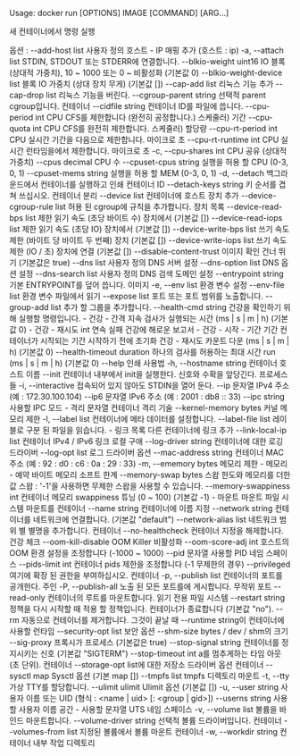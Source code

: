 
Usage:	docker run [OPTIONS] IMAGE [COMMAND] [ARG...]

새 컨테이너에서 명령 실행

옵션 :
      --add-host list 사용자 정의 호스트 - IP 매핑 추가
                                       (호스트 : ip)
  -a, --attach list STDIN, STDOUT 또는 STDERR에 연결합니다.
      --blkio-weight uint16 IO 블록 (상대적 가중치),
                                       10 ~ 1000 또는 0 ~
                                       비활성화 (기본값 0)
      --blkio-weight-device list 블록 IO 가중치 (상대 장치
                                       무게) (기본값 [])
      --cap-add list 리눅스 기능 추가
      --cap-drop list 리눅스 기능을 버린다.
      --cgroup-parent string 선택적 parent cgroup입니다.
                                       컨테이너
      --cidfile string 컨테이너 ID를 파일에 씁니다.
      --cpu-period int CPU CFS를 제한합니다 (완전히 공정합니다.)
                                       스케줄러) 기간
      --cpu-quota int CPU CFS를 완전히 제한합니다.
                                       스케줄러) 할당량
      --cpu-rt-period int CPU 실시간 기간을 다음으로 제한합니다.
                                       마이크로 초
      --cpu-rt-runtime int CPU 실시간 런타임을에서 제한합니다.
                                       마이크로 초
  -c, --cpu-shares int CPU 공유 (상대적 가중치)
      --cpus decimal CPU 수
      --cpuset-cpus string 실행을 허용 할 CPU
                                       (0-3, 0, 1)
      --cpuset-mems string 실행을 허용 할 MEM
                                       (0-3, 0, 1)
  -d, --detach 백그라운드에서 컨테이너를 실행하고
                                       인쇄 컨테이너 ID
      --detach-keys string 키 순서를 겹쳐 쓰십시오.
                                       컨테이너 분리
      --device list 컨테이너에 호스트 장치 추가
      --device-cgroup-rule list 허용 된 cgroup에 규칙을 추가합니다.
                                       장치 목록
      --device-read-bps list 제한 읽기 속도 (초당 바이트 수)
                                       장치에서 (기본값 [])
      --device-read-iops list 제한 읽기 속도 (초당 IO)
                                       장치에서 (기본값 [])
      --device-write-bps list 쓰기 속도 제한 (바이트 당 바이트
                                       두 번째) 장치 (기본값 [])
      --device-write-iops list 쓰기 속도 제한 (IO / 초)
                                       장치에 연결 (기본값 [])
      --disable-content-trust 이미지 확인 건너 뛰기 (기본값은 true)
      --dns list 사용자 정의 DNS 서버 설정
      --dns-option list DNS 옵션 설정
      --dns-search list 사용자 정의 DNS 검색 도메인 설정
      --entrypoint string 기본 ENTRYPOINT를 덮어 씁니다.
                                       이미지
  -e, --env list 환경 변수 설정
      --env-file list 환경 변수 파일에서 읽기
      --expose list 포트 또는 포트 범위를 노출합니다.
      --group-add list 추가 할 그룹을 추가합니다.
      --health-cmd string 건강을 확인하기 위해 실행할 명령입니다.
      - 건강 - 간격 지속 검사가 실행되는 시간
                                       (ms | s | m | h) (기본값 0)
      - 건강 - 재시도 int 연속 실패
                                       건강에 해로운 보고서
      - 건강 - 시작 - 기간 기간 컨테이너가 시작되는 기간
                                       시작하기 전에 초기화
                                       건강 - 재시도 카운트 다운
                                       (ms | s | m | h) (기본값 0)
      --health-timeout duration 하나의 검사를 허용하는 최대 시간
                                       run (ms | s | m | h) (기본값 0)
      --help 인쇄 사용법
  -h, --hostname string 컨테이너 호스트 이름
      --init 컨테이너 내부에서 init을 실행한다.
                                       신호와 수확을 앞당긴다.
                                       프로세스들
  -i, --interactive 접속되어 있지 않아도 STDIN을 열어 둔다.
      --ip 문자열 IPv4 주소 (예 : 172.30.100.104)
      --ip6 문자열 IPv6 주소 (예 : 2001 : db8 :: 33)
      --ipc string 사용할 IPC 모드
      - 격리 문자열 컨테이너 격리 기술
      --kernel-memory bytes 커널 메모리 제한
  -l, --label list 컨테이너에 메타 데이터를 설정합니다.
      --label-file list 레이블로 구분 된 파일을 읽습니다.
      - 링크 목록 다른 컨테이너에 링크 추가
      --link-local-ip list 컨테이너 IPv4 / IPv6 링크 로컬
                                       구애
      --log-driver string 컨테이너에 대한 로깅 드라이버
      --log-opt list 로그 드라이버 옵션
      --mac-address string 컨테이너 MAC 주소 (예 :
                                       92 : d0 : c6 ​​: 0a : 29 : 33)
  -m, --ememory bytes 메모리 제한
      - 메모리 - 예약 바이트 메모리 소프트 한계
      --memory-swap bytes 스왑 한도와 메모리를 더한 값
                                       스왑 : '-1'을 사용하면 무제한 스왑을 사용할 수 있습니다.
      --memory-swappiness int 컨테이너 메모리 swappiness 튜닝
                                       (0 ~ 100) (기본값 -1)
      - 마운트 마운트 파일 시스템 마운트를
                                       컨테이너
      --name string 컨테이너에 이름 지정
      --network string 컨테이너를 네트워크에 연결합니다.
                                       (기본값 "default")
      --network-alias list 네트워크 범위 별 별명을 추가합니다.
                                       컨테이너
      --no-healthcheck 컨테이너 지정을 해제합니다.
                                       건강 체크
      --oom-kill-disable OOM Killer 비활성화
      --oom-score-adj int 호스트의 OOM 환경 설정을 조정합니다 (-1000
                                       ~ 1000)
      --pid 문자열 사용할 PID 네임 스페이스
      --pids-limit int 컨테이너 pids 제한을 조정합니다 (-1
                                       무제한의 경우)
      --privileged 여기에 확장 된 권한을 부여하십시오.
                                       컨테이너
  -p, --publish list 컨테이너의 포트를 공개한다.
                                       주인
  -P, --publish-all 노출 된 모든 포트를에 게시합니다.
                                       무작위 포트
      --read-only 컨테이너의 루트를 마운트합니다.
                                       읽기 전용 파일 시스템
      --restart string 정책을 다시 시작할 때 적용 할 정책입니다.
                                       컨테이너가 종료합니다 (기본값 "no").
      --rm 자동으로 컨테이너를 제거합니다.
                                       그것이 끝날 때
      --runtime string이 컨테이너에 사용할 런타임
      --security-opt list 보안 옵션
      --shm-size bytes / dev / shm의 크기
      --sig-proxy 프록시가
                                       프로세스 (기본값은 true)
      --stop-signal string 컨테이너를 정지시키는 신호
                                       (기본값 "SIGTERM")
      --stop-timeout int a를 멈추게하는 타임 아웃 (초 단위).
                                       컨테이너
      --storage-opt list에 대한 저장소 드라이버 옵션
                                       컨테이너
      --sysctl map Sysctl 옵션 (기본 map [])
      --tmpfs list tmpfs 디렉토리 마운트
  -t, --tty 가상 TTY를 할당합니다.
      --ulimit ulimit Ulimit 옵션 (기본값 [])
  -u, --user string 사용자 이름 또는 UID (형식 :
                                       <name | uid> [: <group | gid>])
      --userns string 사용할 사용자 이름 공간
      - 사용할 문자열 UTS 네임 스페이스
  -v, --volume list 볼륨을 바인드 마운트합니다.
      --volume-driver string 선택적 볼륨 드라이버입니다.
                                       컨테이너
      --volumes-from list 지정된 볼륨에서 볼륨 마운트
                                       컨테이너
  -w, --workdir string 컨테이너 내부 작업 디렉토리

